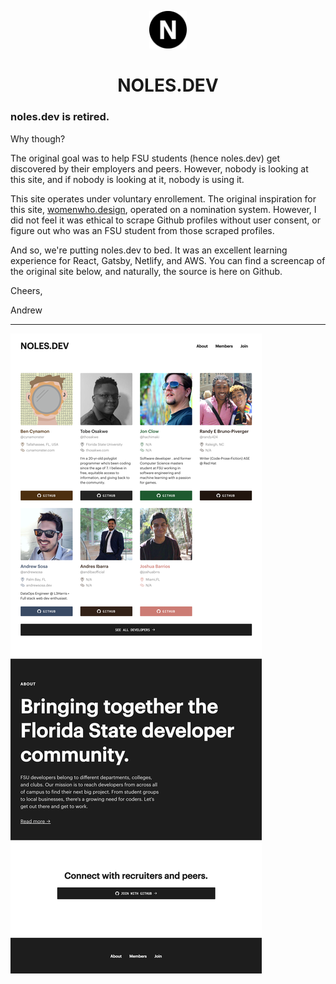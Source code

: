<p align="center">
  <a href="https://noles.dev">
    <img alt="noles.dev" src="web/src/images/nolesdevicon.png" width="60" />
  </a>
</p>
<h1 align="center">
  NOLES.DEV
</h1>

### noles.dev is retired.

Why though?

The original goal was to help FSU students (hence noles.dev) get discovered by their employers and peers. However, nobody is looking at this site, and if nobody is looking at it, nobody is using it.

This site operates under voluntary enrollement. The original inspiration for this site, [womenwho.design](https://womenwho.design), operated on a nomination system. However, I did not feel it was ethical to scrape Github profiles without user consent, or figure out who was an FSU student from those scraped profiles.

And so, we're putting noles.dev to bed. It was an excellent learning experience for React, Gatsby, Netlify, and AWS. You can find a screencap of the original site below, and naturally, the source is here on Github.

Cheers,

Andrew


<hr />

![noles.dev](web/src/images/noles.dev.png)
